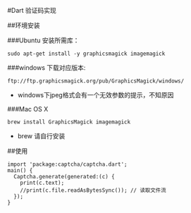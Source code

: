 #Dart 验证码实现

##环境安装

###Ubuntu 安装所需库：

    sudo apt-get install -y graphicsmagick imagemagick

###windows 下载对应版本:

    ftp://ftp.graphicsmagick.org/pub/GraphicsMagick/windows/

* windows下jpeg格式会有一个无效参数的提示，不知原因

###Mac OS X

    brew install GraphicsMagick imagemagick

* brew 请自行安装

##使用

    import 'package:captcha/captcha.dart';
    main() {
      Captcha.generate(generated:(c) {
        print(c.text);
        //print(c.file.readAsBytesSync()); // 读取文件流
      });
    }

